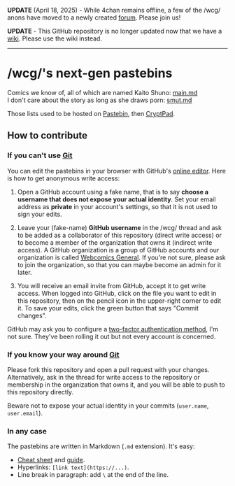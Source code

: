 **UPDATE** (April 18, 2025) - While 4chan remains offline, a few of the /wcg/ anons have moved to a newly created [forum](https://forum.webcomicsgeneral.top). Please join us!

**UPDATE** - This GitHub repository is no longer updated now that we have a [wiki](https://www.webcomicsgeneral.top). Please use the wiki instead.

---

# /wcg/'s next-gen pastebins

Comics we know of, all of which are named Kaito Shuno: [main.md](main.md)\
I don't care about the story as long as she draws porn: [smut.md](smut.md)

Those lists used to be hosted on [Pastebin](https://pastebin.com/), then [CryptPad](https://cryptpad.fr/).

## How to contribute

### If you can't use [Git](https://git-scm.com/book/en/v2)

You can edit the pastebins in your browser with GitHub's [online editor](https://docs.github.com/en/repositories/working-with-files/managing-files/editing-files). Here is how to get anonymous write access:

1. Open a GitHub account using a fake name, that is to say **choose a username that does not expose your actual identity**. Set your email address as **private** in your account's settings, so that it is not used to sign your edits.

2. Leave your (fake-name) **GitHub username** in the /wcg/ thread and ask to be added as a collaborator of this repository (direct write access) or to become a member of the organization that owns it (indirect write access). A GitHub organization is a group of GitHub accounts and our organization is called [Webcomics General](https://github.com/webcomics-general). If you're not sure, please ask to join the organization, so that you can maybe become an admin for it later.

3. You will receive an email invite from GitHub, accept it to get write access. When logged into GitHub, click on the file you want to edit in this repository, then on the pencil icon in the upper-right corner to edit it. To save your edits, click the green button that says "Commit changes".

GitHub may ask you to configure a [two-factor authentication method](https://docs.github.com/en/authentication/securing-your-account-with-two-factor-authentication-2fa/about-two-factor-authentication), I'm not sure. They've been rolling it out but not every account is concerned.

### If you know your way around [Git](https://git-scm.com/book/en/v2)

Please fork this repository and open a pull request with your changes. Alternatively, ask in the thread for write access to the repository or membership in the organization that owns it, and you will be able to push to this repository directly.

Beware not to expose your actual identity in your commits (`user.name`, `user.email`).

### In any case

The pastebins are written in Markdown (`.md` extension). It's easy:

* [Cheat sheet](https://commonmark.org/help/) and [guide](https://guides.github.com/features/mastering-markdown/).
* Hyperlinks: `[link text](https://...)`.
* Line break in paragraph: add `\` at the end of the line.
